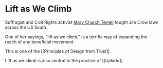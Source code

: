 # Lift as We Climb

Suffragist and Civil Rights activist [Mary Church Terrell](https://en.wikipedia.org/wiki/Mary_Church_Terrell) fought Jim Crow laws across the US South. 

One of her sayings, "lift as we climb," is a terrific way of expanding the reach of any beneficial movement. 

This is one of the [[Principles of Design from Trust]]. 

Lift as we climb is also central to the practice of [[Upkido]]. 
